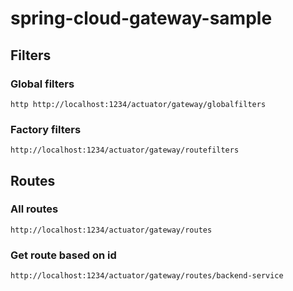 # spring-cloud-gateway-sample

## Filters
### Global filters

```shell
http http://localhost:1234/actuator/gateway/globalfilters
```

### Factory filters
```shell
http://localhost:1234/actuator/gateway/routefilters
```

## Routes

### All routes
```shell
http://localhost:1234/actuator/gateway/routes
```

### Get route based on id
```shell
http://localhost:1234/actuator/gateway/routes/backend-service
```